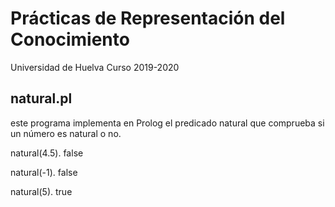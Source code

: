 
# Prácticas de Representación del Conocimiento

Universidad de Huelva
Curso 2019-2020

## natural.pl
   este programa implementa en Prolog el predicado natural que
   comprueba si un número es natural o no.

   natural(4.5).
   false

   natural(-1).
   false

   natural(5).
   true 